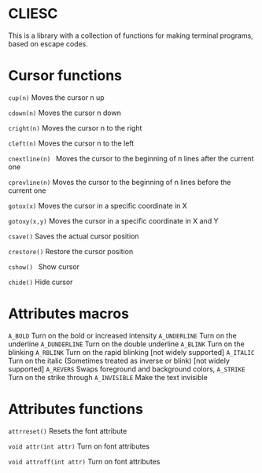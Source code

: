 # CLIESC
This is a library with a collection of functions for making terminal programs, based on escape codes.

Cursor functions
======


<code>cup(n)</code>
Moves the cursor n up

<code>cdown(n)</code>
Moves the cursor n down

<code>cright(n)</code>
Moves the cursor n to the right

<code>cleft(n)</code>
Moves the cursor n to the left

<code>cnextline(n) </code>
Moves the cursor to the beginning of n lines after the current one

<code>cprevline(n)</code>
Moves the cursor to the beginning of n lines before the current one

<code>gotox(x)</code>
Moves the cursor in a specific coordinate in X

<code>gotoxy(x,y)</code>
Moves the cursor in a specific coordinate in X and Y

<code>csave()</code>
Saves the actual cursor position

<code>crestore()</code>
Restore the cursor position

<code>cshow() </code>
Show cursor

<code>chide()</code>
Hide cursor

Attributes macros
======

<code>A_BOLD</code>
Turn on the bold or increased intensity
<code>A_UNDERLINE</code>
Turn on the underline
<code>A_DUNDERLINE</code>
Turn on the double underline
<code>A_BLINK</code>
Turn on the blinking
<code>A_RBLINK</code>
Turn on the rapid blinking [not widely supported]
<code>A_ITALIC</code>
Turn on the italic (Sometimes treated as inverse or blink) [not widely supported]
<code>A_REVERS</code>
Swaps foreground and background colors,
<code>A_STRIKE</code>
Turn on the strike through
<code>A_INVISIBLE</code>
Make the text invisible

Attributes functions
======

<code>attrreset()</code>
Resets the font attribute

<code>void attr(int attr)</code>
Turn on font attributes

<code>void attroff(int attr)</code>
Turn on font attributes